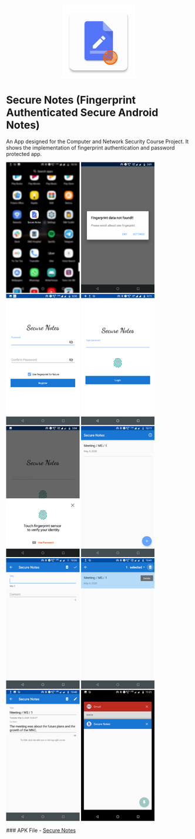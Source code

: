 <p align="center">  
<img src="app/src/main/ic_launcher-web.png" width="200">

# Secure Notes (Fingerprint Authenticated Secure Android Notes)
</p>
<p>
An App designed for the Computer and Network Security Course Project. It shows the implementation of fingerprint authentication and password protected app.
<br>
</p>
<p float="left">
<img src="Screenshots/0.png" width="200">  <img src="Screenshots/1.png" width="200">   <img src="Screenshots/2.png" width="200">   <img src="Screenshots/3.png" width="200">  <img src="Screenshots/4.png" width="200">  <img src="Screenshots/5.png" width="200">  <img src="Screenshots/6.png" width="200">  <img src="Screenshots/7.png" width="200">  <img src="Screenshots/8.png" width="200">  <img src="Screenshots/9.png" width="200">
</p>
### APK File
- <a href="app/release/app-release.apk">Secure Notes</a>
